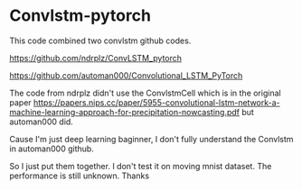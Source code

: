 # Convlstm-pytorch
This code combined two convlstm github codes.

https://github.com/ndrplz/ConvLSTM_pytorch

https://github.com/automan000/Convolutional_LSTM_PyTorch

The code from ndrplz didn't use the ConvlstmCell which is in the original paper https://papers.nips.cc/paper/5955-convolutional-lstm-network-a-machine-learning-approach-for-precipitation-nowcasting.pdf but automan000 did.

Cause I'm just deep learning baginner, I don't fully understand the Convlstm in automan000 github.

So I just put them together. I don't test it on moving mnist dataset. The performance is still unknown. Thanks 
